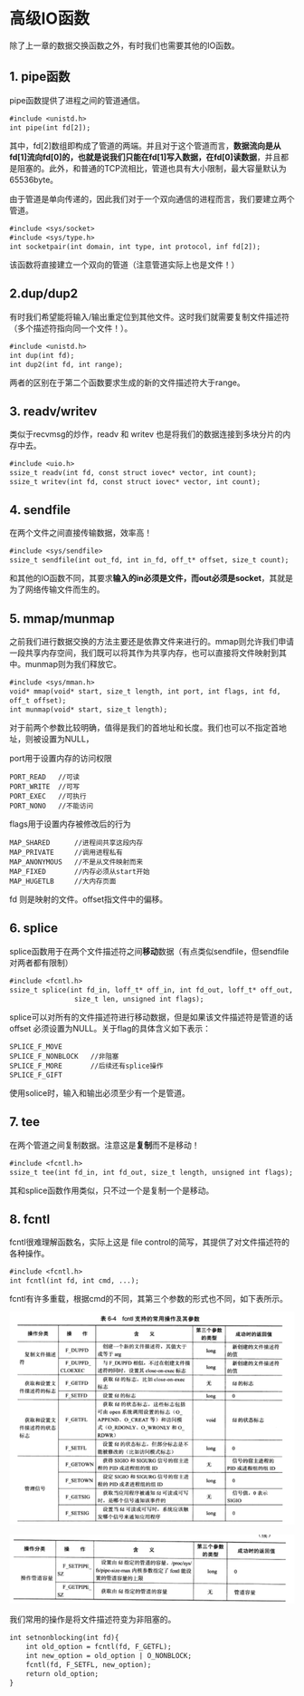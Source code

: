 # 高级IO函数

除了上一章的数据交换函数之外，有时我们也需要其他的IO函数。

## 1. pipe函数

pipe函数提供了进程之间的管道通信。

```
#include <unistd.h>
int pipe(int fd[2]);
```

其中，fd[2]数组即构成了管道的两端。并且对于这个管道而言，**数据流向是从fd[1]流向fd[0]的，也就是说我们只能在fd[1]写入数据，在fd[0]读数据**，并且都是阻塞的。此外，和普通的TCP流相比，管道也具有大小限制，最大容量默认为65536byte。

由于管道是单向传递的，因此我们对于一个双向通信的进程而言，我们要建立两个管道。

```
#include <sys/socket>
#include <sys/type.h>
int socketpair(int domain, int type, int protocol, inf fd[2]);
```

该函数将直接建立一个双向的管道（注意管道实际上也是文件！）



## 2.dup/dup2

有时我们希望能将输入/输出重定位到其他文件。这时我们就需要复制文件描述符（多个描述符指向同一个文件！）。

```
#include <unistd.h>
int dup(int fd);
int dup2(int fd, int range);
```

两者的区别在于第二个函数要求生成的新的文件描述符大于range。



## 3. readv/writev

类似于recvmsg的炒作，readv 和 writev 也是将我们的数据连接到多块分片的内存中去。

```
#include <uio.h>
ssize_t readv(int fd, const struct iovec* vector, int count);
ssize_t writev(int fd, const struct iovec* vector, int count);
```



## 4. sendfile

在两个文件之间直接传输数据，效率高！

```
#include <sys/sendfile>
ssize_t sendfile(int out_fd, int in_fd, off_t* offset, size_t count);
```

和其他的IO函数不同，其要求**输入的in必须是文件，而out必须是socket**，其就是为了网络传输文件而生的。	



## 5. mmap/munmap

之前我们进行数据交换的方法主要还是依靠文件来进行的。mmap则允许我们申请一段共享内存空间，我们既可以将其作为共享内存，也可以直接将文件映射到其中。munmap则为我们释放它。

```
#include <sys/mman.h>
void* mmap(void* start, size_t length, int port, int flags, int fd, off_t offset);
int munmap(void* start, size_t length);
```

对于前两个参数比较明确，值得是我们的首地址和长度。我们也可以不指定首地址，则被设置为NULL，

port用于设置内存的访问权限

```
PORT_READ 	//可读
PORT_WRITE	//可写
PORT_EXEC	//可执行
PORT_NONO	//不能访问
```

flags用于设置内存被修改后的行为

```
MAP_SHARED		//进程间共享这段内存 
MAP_PRIVATE		//调用进程私有
MAP_ANONYMOUS	//不是从文件映射而来
MAP_FIXED		//内存必须从start开始
MAP_HUGETLB		//大内存页面
```

fd 则是映射的文件。offset指文件中的偏移。



## 6. splice

splice函数用于在两个文件描述符之间**移动**数据（有点类似sendfile，但sendfile对两者都有限制）

```
#include <fcntl.h>
ssize_t splice(int fd_in, loff_t* off_in, int fd_out, loff_t* off_out,
				size_t len, unsigned int flags);
```

splice可以对所有的文件描述符进行移动数据，但是如果该文件描述符是管道的话 offset 必须设置为NULL。关于flag的具体含义如下表示：

```
SPLICE_F_MOVE
SPLICE_F_NONBLOCK 	//非阻塞
SPLICE_F_MORE		//后续还有splice操作
SPLICE_F_GIFT
```

使用solice时，输入和输出必须至少有一个是管道。



## 7. tee

在两个管道之间复制数据。注意这是**复制**而不是移动！

```
#include <fcntl.h>
ssize_t tee(int fd_in, int fd_out, size_t length, unsigned int flags);
```

其和splice函数作用类似，只不过一个是复制一个是移动。



## 8. fcntl

fcntl很难理解函数名，实际上这是 file control的简写，其提供了对文件描述符的各种操作。

```
#include <fcntl.h>
int fcntl(int fd, int cmd, ...);
```

fcntl有许多重载，根据cmd的不同，其第三个参数的形式也不同，如下表所示。

![image-20200605152350504](高级IO函数.assets/image-20200605152350504.png)

![image-20200605152404993](高级IO函数.assets/image-20200605152404993.png)

我们常用的操作是将文件描述符变为非阻塞的。

```
int setnonblocking(int fd){
	int old_option = fcntl(fd, F_GETFL);
	int new_option = old_option | O_NONBLOCK;
	fcntl(fd, F_SETFL, new_option);
	return old_option;
}
```

